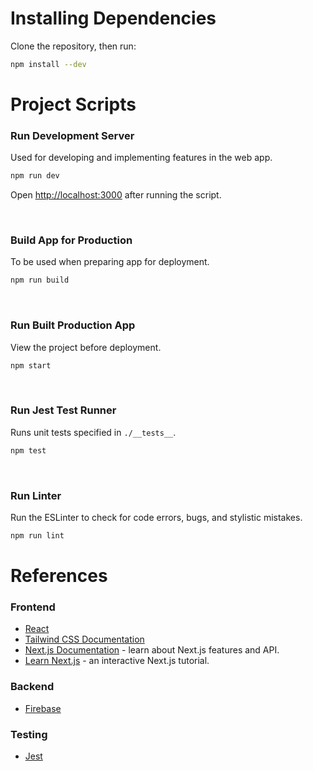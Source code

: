 # Installing Dependencies

Clone the repository, then run:

```bash
npm install --dev
```

# Project Scripts

### Run Development Server

Used for developing and implementing features in the web app.

```bash
npm run dev
```

Open [http://localhost:3000](http://localhost:3000) after running the script.

<br>

### Build App for Production

To be used when preparing app for deployment.

```bash
npm run build
```

<br>

### Run Built Production App

View the project before deployment.

```bash
npm start
```

<br>

### Run Jest Test Runner

Runs unit tests specified in `./__tests__`.

```bash
npm test
```

<br>

### Run Linter

Run the ESLinter to check for code errors, bugs, and stylistic mistakes.

```bash
npm run lint
```

# References

### Frontend

- [React](https://reactjs.org/docs/getting-started.html)
- [Tailwind CSS Documentation](https://tailwindcss.com/docs/installation)
- [Next.js Documentation](https://nextjs.org/docs) - learn about Next.js features and API.
- [Learn Next.js](https://nextjs.org/learn) - an interactive Next.js tutorial.

### Backend

- [Firebase](https://firebase.google.com/docs/)

### Testing

- [Jest](https://jestjs.io/docs/getting-started)
